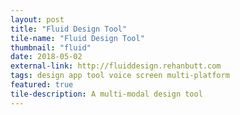 ```yaml
---
layout: post
title: "Fluid Design Tool"
tile-name: "Fluid Design Tool"
thumbnail: "fluid"
date: 2018-05-02
external-link: http://fluiddesign.rehanbutt.com
tags: design app tool voice screen multi-platform
featured: true
tile-description: A multi-modal design tool
---
```

